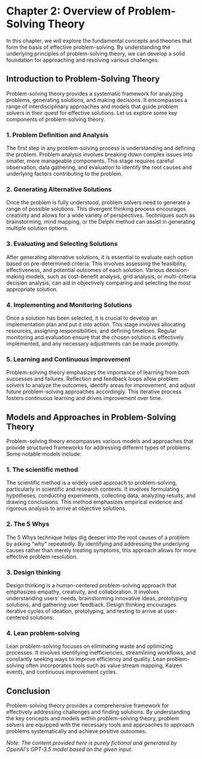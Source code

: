 Chapter 2: Overview of Problem-Solving Theory
=============================================

In this chapter, we will explore the fundamental concepts and theories that form the basis of effective problem-solving. By understanding the underlying principles of problem-solving theory, we can develop a solid foundation for approaching and resolving various challenges.

Introduction to Problem-Solving Theory
--------------------------------------

Problem-solving theory provides a systematic framework for analyzing problems, generating solutions, and making decisions. It encompasses a range of interdisciplinary approaches and models that guide problem solvers in their quest for effective solutions. Let us explore some key components of problem-solving theory.

### 1. Problem Definition and Analysis

The first step in any problem-solving process is understanding and defining the problem. Problem analysis involves breaking down complex issues into smaller, more manageable components. This stage requires careful observation, data gathering, and evaluation to identify the root causes and underlying factors contributing to the problem.

### 2. Generating Alternative Solutions

Once the problem is fully understood, problem solvers need to generate a range of possible solutions. This divergent thinking process encourages creativity and allows for a wide variety of perspectives. Techniques such as brainstorming, mind mapping, or the Delphi method can assist in generating multiple solution options.

### 3. Evaluating and Selecting Solutions

After generating alternative solutions, it is essential to evaluate each option based on pre-determined criteria. This involves assessing the feasibility, effectiveness, and potential outcomes of each solution. Various decision-making models, such as cost-benefit analysis, grid analysis, or multi-criteria decision analysis, can aid in objectively comparing and selecting the most appropriate solution.

### 4. Implementing and Monitoring Solutions

Once a solution has been selected, it is crucial to develop an implementation plan and put it into action. This stage involves allocating resources, assigning responsibilities, and defining timelines. Regular monitoring and evaluation ensure that the chosen solution is effectively implemented, and any necessary adjustments can be made promptly.

### 5. Learning and Continuous Improvement

Problem-solving theory emphasizes the importance of learning from both successes and failures. Reflection and feedback loops allow problem solvers to analyze the outcomes, identify areas for improvement, and adjust future problem-solving approaches accordingly. This iterative process fosters continuous learning and drives improvement over time.

Models and Approaches in Problem-Solving Theory
-----------------------------------------------

Problem-solving theory encompasses various models and approaches that provide structured frameworks for addressing different types of problems. Some notable models include:

### 1. The scientific method

The scientific method is a widely used approach to problem-solving, particularly in scientific and research contexts. It involves formulating hypotheses, conducting experiments, collecting data, analyzing results, and drawing conclusions. This method emphasizes empirical evidence and rigorous analysis to arrive at objective solutions.

### 2. The 5 Whys

The 5 Whys technique helps dig deeper into the root causes of a problem by asking "why" repeatedly. By identifying and addressing the underlying causes rather than merely treating symptoms, this approach allows for more effective problem resolution.

### 3. Design thinking

Design thinking is a human-centered problem-solving approach that emphasizes empathy, creativity, and collaboration. It involves understanding users' needs, brainstorming innovative ideas, prototyping solutions, and gathering user feedback. Design thinking encourages iterative cycles of ideation, prototyping, and testing to arrive at user-centered solutions.

### 4. Lean problem-solving

Lean problem-solving focuses on eliminating waste and optimizing processes. It involves identifying inefficiencies, streamlining workflows, and constantly seeking ways to improve efficiency and quality. Lean problem-solving often incorporates tools such as value stream mapping, Kaizen events, and continuous improvement cycles.

Conclusion
----------

Problem-solving theory provides a comprehensive framework for effectively addressing challenges and finding solutions. By understanding the key concepts and models within problem-solving theory, problem solvers are equipped with the necessary tools and approaches to approach problems systematically and achieve positive outcomes.

*Note: The content provided here is purely fictional and generated by OpenAI's GPT-3.5 model based on the given input.*

